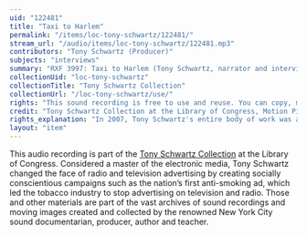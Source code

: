```yaml
---
uid: "122481"
title: "Taxi to Harlem"
permalink: "/items/loc-tony-schwartz/122481/"
stream_url: "/audio/items/loc-tony-schwartz/122481.mp3"
contributors: "Tony Schwartz (Producer)"
subjects: "interviews"
summary: "RXF 3997: Taxi to Harlem (Tony Schwartz, narrator and interviewer ; unidentified male taxi drivers, unidentified African-American woman, interviewees) (0:00). \"Taxi drivers talk about the dangers of going to Harlem. A black woman, from Harlem, speaks about her problem with cab drivers; discrimination\"--Accompanying collection documentation."
collectionUid: "loc-tony-schwartz"
collectionTitle: "Tony Schwartz Collection"
collectionUrl: "/loc-tony-schwartz/use/"
rights: "This sound recording is free to use and reuse. You can copy, modify, distribute and perform the work, even for commercial purposes, all without asking permission. Attribution is recommended but not required."
credit: "Tony Schwartz Collection at the Library of Congress, Motion Picture, Broadcasting and Recorded Sound Division."
rights_explanation: "In 2007, Tony Schwartz's entire body of work was acquired by the Library of Congress, thus the Library reserves the right to make his recordings available for reuse as long as those recordings do not contain embedded material to which Schwartz did not own the copyright. Therefore, Citizen DJ excludes: (1) recordings that contain music or speeches from identifiable or named performers and composers, (2) radio broadcasts, and (3) commercials."
layout: "item"
---
```


This audio recording is part of the [Tony Schwartz Collection](https://www.loc.gov/rr/record/schwartzcollection.html) at the Library of Congress. Considered a master of the electronic media, Tony Schwartz changed the face of radio and television advertising by creating socially conscientious campaigns such as the nation’s first anti-smoking ad, which led the tobacco industry to stop advertising on television and radio. Those and other materials are part of the vast archives of sound recordings and moving images created and collected by the renowned New York City sound documentarian, producer, author and teacher.